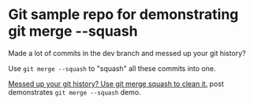 # Git sample repo for demonstrating git merge --squash 

Made a lot of commits in the dev branch and messed up your git history? 

Use `git merge --squash` to "squash" all these commits into one.

[Messed up your git history? Use git merge squash to clean it.](https://rokpoto.com/messed-git-history-use-git-merge-squash/) post demonstrates `git merge --squash` demo. 
